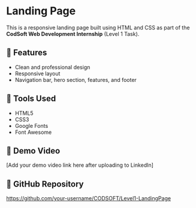 # Landing Page

This is a responsive landing page built using HTML and CSS as part of the **CodSoft Web Development Internship** (Level 1 Task).

## 🚀 Features
- Clean and professional design
- Responsive layout
- Navigation bar, hero section, features, and footer

## 🔧 Tools Used
- HTML5
- CSS3
- Google Fonts
- Font Awesome

## 🎥 Demo Video
[Add your demo video link here after uploading to LinkedIn]

## 📂 GitHub Repository
https://github.com/your-username/CODSOFT/Level1-LandingPage
